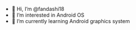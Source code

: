 - 👋 Hi, I’m @fandashi18
- 👀 I’m interested in Android OS
- 🌱 I’m currently learning Android graphics system

<!---
fandashi18/fandashi18 is a ✨ special ✨ repository because its `README.md` (this file) appears on your GitHub profile.
You can click the Preview link to take a look at your changes.
--->
